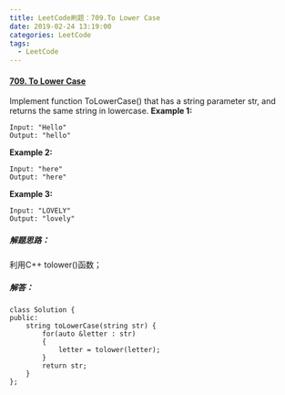 ```yaml
---
title: LeetCode刷题：709.To Lower Case
date: 2019-02-24 13:19:00
categories: LeetCode
tags:
  - LeetCode
---
```

#### [709\. To Lower Case](https://leetcode-cn.com/problems/to-lower-case/)
Implement function ToLowerCase() that has a string parameter str, and returns the same string in lowercase.
**Example 1:**
```
Input: "Hello"
Output: "hello"
```
**Example 2:**
```
Input: "here"
Output: "here"
```
**Example 3:**
```
Input: "LOVELY"
Output: "lovely"
```
##### 解题思路：
利用C++ tolower()函数；
##### 解答：
```
class Solution {
public:
    string toLowerCase(string str) {
        for(auto &letter : str)
        {
            letter = tolower(letter);
        }
        return str;
    }
};
```